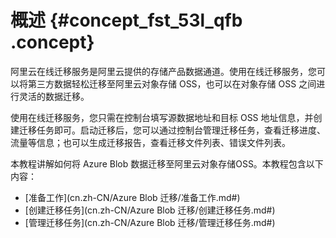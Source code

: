 # 概述 {#concept_fst_53l_qfb .concept}

阿里云在线迁移服务是阿里云提供的存储产品数据通道。使用在线迁移服务，您可以将第三方数据轻松迁移至阿里云对象存储 OSS，也可以在对象存储 OSS 之间进行灵活的数据迁移。

使用在线迁移服务，您只需在控制台填写源数据地址和目标 OSS 地址信息，并创建迁移任务即可。启动迁移后，您可以通过控制台管理迁移任务，查看迁移进度、流量等信息；也可以生成迁移报告，查看迁移文件列表、错误文件列表。

本教程讲解如何将 Azure Blob 数据迁移至阿里云对象存储OSS。本教程包含以下内容：

-   [准备工作](cn.zh-CN/Azure Blob 迁移/准备工作.md#)
-   [创建迁移任务](cn.zh-CN/Azure Blob 迁移/创建迁移任务.md#)
-   [管理迁移任务](cn.zh-CN/Azure Blob 迁移/管理迁移任务.md#)

